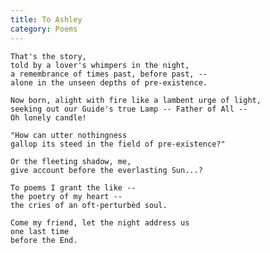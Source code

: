 ```yaml
---
title: To Ashley
category: Poems
---
```


    That's the story,
    told by a lover's whimpers in the night,
    a remembrance of times past, before past, --
    alone in the unseen depths of pre-existence.

    Now born, alight with fire like a lambent urge of light,
    seeking out our Guide's true Lamp -- Father of All --
    Oh lonely candle!

    "How can utter nothingness
    gallop its steed in the field of pre-existence?"

    Or the fleeting shadow, me,
    give account before the everlasting Sun...?

    To poems I grant the like --
    the poetry of my heart --
    the cries of an oft-perturbèd soul.

    Come my friend, let the night address us
    one last time
    before the End.


